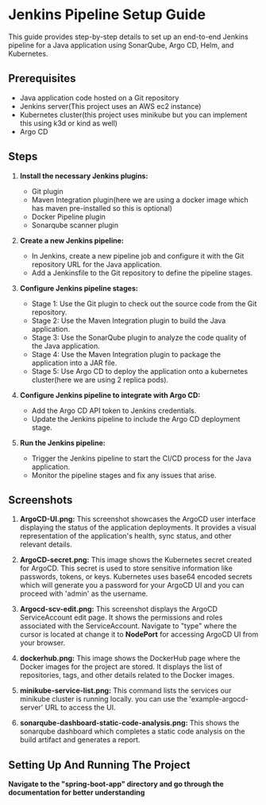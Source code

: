 # Jenkins Pipeline Setup Guide

This guide provides step-by-step details to set up an end-to-end Jenkins pipeline for a Java application using SonarQube, Argo CD, Helm, and Kubernetes.

## Prerequisites

- Java application code hosted on a Git repository
- Jenkins server(This project uses an AWS ec2 instance)
- Kubernetes cluster(this project uses minikube but you can implement this using k3d or kind as well)
- Argo CD

## Steps

1. **Install the necessary Jenkins plugins:**
   - Git plugin
   - Maven Integration plugin(here we are using a docker image which has maven pre-installed so this is optional)
   - Docker Pipeline plugin
   - Sonarqube scanner plugin

2. **Create a new Jenkins pipeline:**
   - In Jenkins, create a new pipeline job and configure it with the Git repository URL for the Java application.
   - Add a Jenkinsfile to the Git repository to define the pipeline stages.

3. **Configure Jenkins pipeline stages:**
   - Stage 1: Use the Git plugin to check out the source code from the Git repository.
   - Stage 2: Use the Maven Integration plugin to build the Java application.
   - Stage 3: Use the SonarQube plugin to analyze the code quality of the Java application.
   - Stage 4: Use the Maven Integration plugin to package the application into a JAR file.
   - Stage 5: Use Argo CD to deploy the application onto a kubernetes cluster(here we are using 2 replica pods).

4. **Configure Jenkins pipeline to integrate with Argo CD:**
   - Add the Argo CD API token to Jenkins credentials.
   - Update the Jenkins pipeline to include the Argo CD deployment stage.

5. **Run the Jenkins pipeline:**
   - Trigger the Jenkins pipeline to start the CI/CD process for the Java application.
   - Monitor the pipeline stages and fix any issues that arise.

## Screenshots

1. **ArgoCD-UI.png:** This screenshot showcases the ArgoCD user interface displaying the status of the application deployments. It provides a visual representation of the application's health, sync status, and other relevant details.

2. **ArgoCD-secret.png:** This image shows the Kubernetes secret created for ArgoCD. This secret is used to store sensitive information like passwords, tokens, or keys. Kubernetes uses base64 encoded secrets which will generate you a password for your ArgoCD UI and you can proceed with 'admin' as the username. 

3. **Argocd-scv-edit.png:** This screenshot displays the ArgoCD ServiceAccount edit page. It shows the permissions and roles associated with the ServiceAccount. Navigate to "type" where the cursor is located at change it to **NodePort** for accessing ArgoCD UI from your browser. 

4. **dockerhub.png:** This image shows the DockerHub page where the Docker images for the project are stored. It displays the list of repositories, tags, and other details related to the Docker images.

5. **minikube-service-list.png:** This command lists the services our minikube cluster is running locally. you can use the 'example-argocd-server' URL to access the UI.

6. **sonarqube-dashboard-static-code-analysis.png:** This shows the sonarqube dashboard which completes a static code analysis on the build artifact and generates a report. 
   
## Setting Up And Running The Project

**Navigate to the "spring-boot-app" directory and go through the documentation for better understanding**
